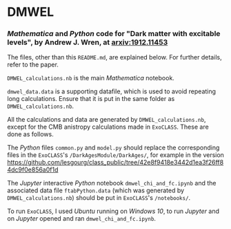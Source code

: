 # DMWEL
### *Mathematica* and *Python* code for "Dark matter with excitable levels", by Andrew J. Wren, at [arxiv:1912.11453](http://arxiv.org/abs/1912.11453)

The files, other than this `README.md`, are explained below. For further details, refer to the paper.

`DMWEL_calculations.nb` is the main *Mathematica* notebook.

`dmwel_data.data` is a supporting datafile, which is used to avoid repeating long calculations.  Ensure that it is put in the same folder as `DMWEL_calculations.nb`.

All the calculations and data are generated by `DMWEL_calculations.nb`, except for the CMB anistropy calculations made in `ExoCLASS`.  These are done as follows.

The *Python* files `common.py` and `model.py` should replace the corresponding files in the `ExoCLASS`'s  `/DarkAgesModule/DarkAges/`, for example in the version https://github.com/lesgourg/class_public/tree/42e8f9418e3442d1ea3f26ff84dc9f0e856a0f1d

The *Jupyter* interactive *Python* notebook `dmwel_chi_and_fc.ipynb` and the associated data file `ftabPython.data` (which was generated by `DMWEL_calculations.nb`) should be put in `ExoCLASS`'s  `/notebooks/`.  

To run `ExoCLASS`, I used *Ubuntu* running on *Windows 10*, to run *Jupyter* and on *Jupyter* opened and ran `dmwel_chi_and_fc.ipynb`.
